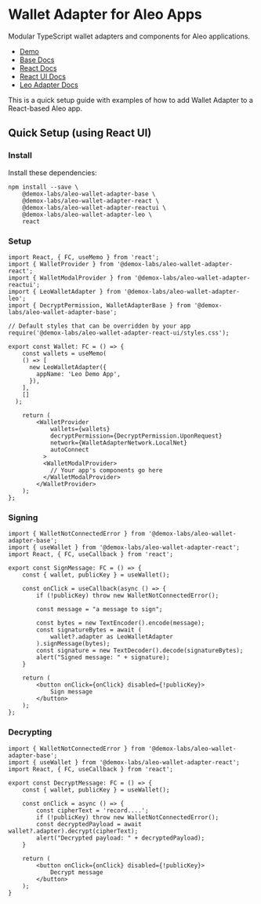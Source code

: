 # Wallet Adapter for Aleo Apps

Modular TypeScript wallet adapters and components for Aleo applications.

- [Demo](https://demo.leo.app)
- [Base Docs](https://github.com/demox-labs/aleo-wallet-adapter/blob/main/packages/core/base/docs/modules.md)
- [React Docs](https://github.com/demox-labs/aleo-wallet-adapter/blob/main/packages/core/react/docs/modules.md)
- [React UI Docs](https://github.com/demox-labs/aleo-wallet-adapter/blob/main/packages/ui/docs/modules.md)
- [Leo Adapter Docs](https://github.com/demox-labs/aleo-wallet-adapter/blob/main/packages/wallets/leo/docs/modules.md)

This is a quick setup guide with examples of how to add Wallet Adapter to a React-based Aleo app.

## Quick Setup (using React UI)

### Install

Install these dependencies:

```shell
npm install --save \
    @demox-labs/aleo-wallet-adapter-base \
    @demox-labs/aleo-wallet-adapter-react \
    @demox-labs/aleo-wallet-adapter-reactui \
    @demox-labs/aleo-wallet-adapter-leo \
    react
```

### Setup

```tsx
import React, { FC, useMemo } from 'react';
import { WalletProvider } from '@demox-labs/aleo-wallet-adapter-react';
import { WalletModalProvider } from '@demox-labs/aleo-wallet-adapter-reactui';
import { LeoWalletAdapter } from '@demox-labs/aleo-wallet-adapter-leo';
import { DecryptPermission, WalletAdapterBase } from '@demox-labs/aleo-wallet-adapter-base';

// Default styles that can be overridden by your app
require('@demox-labs/aleo-wallet-adapter-react-ui/styles.css');

export const Wallet: FC = () => {
    const wallets = useMemo(
    () => [
      new LeoWalletAdapter({
        appName: 'Leo Demo App',
      }),
    ],
    []
  );

    return (
        <WalletProvider
            wallets={wallets}
            decryptPermission={DecryptPermission.UponRequest}
            network={WalletAdapterNetwork.LocalNet}
            autoConnect
          >
          <WalletModalProvider>
            // Your app's components go here
          </WalletModalProvider>
        </WalletProvider>
    );
};
```

### Signing

```tsx
import { WalletNotConnectedError } from '@demox-labs/aleo-wallet-adapter-base';
import { useWallet } from '@demox-labs/aleo-wallet-adapter-react';
import React, { FC, useCallback } from 'react';

export const SignMessage: FC = () => {
    const { wallet, publicKey } = useWallet();

    const onClick = useCallback(async () => {
        if (!publicKey) throw new WalletNotConnectedError();
        
        const message = "a message to sign";
        
        const bytes = new TextEncoder().encode(message);
        const signatureBytes = await (
            wallet?.adapter as LeoWalletAdapter
        ).signMessage(bytes);
        const signature = new TextDecoder().decode(signatureBytes);
        alert("Signed message: " + signature);
    }

    return (
        <button onClick={onClick} disabled={!publicKey}>
            Sign message
        </button>
    );
};
```

### Decrypting
```tsx
import { WalletNotConnectedError } from '@demox-labs/aleo-wallet-adapter-base';
import { useWallet } from '@demox-labs/aleo-wallet-adapter-react';
import React, { FC, useCallback } from 'react';

export const DecryptMessage: FC = () => {
    const { wallet, publicKey } = useWallet();
    
    const onClick = async () => {
        const cipherText = 'record....';
        if (!publicKey) throw new WalletNotConnectedError();
        const decryptedPayload = await wallet?.adapter).decrypt(cipherText);
        alert("Decrypted payload: " + decryptedPayload);
    }
    
    return (
        <button onClick={onClick} disabled={!publicKey}>
            Decrypt message
        </button>
    );
}

```
